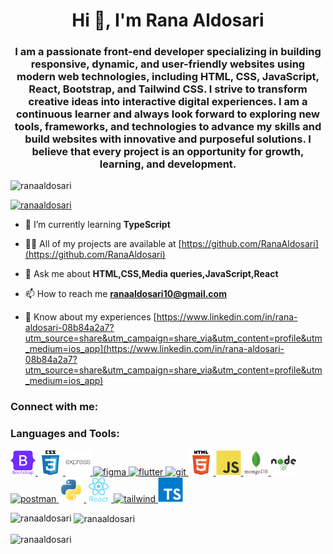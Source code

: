 <h1 align="center">Hi 👋, I'm Rana Aldosari</h1>
<h3 align="center">I am a passionate front-end developer specializing in building responsive, dynamic, and user-friendly websites using modern web technologies, including HTML, CSS, JavaScript, React, Bootstrap, and Tailwind CSS. I strive to transform creative ideas into interactive digital experiences. I am a continuous learner and always look forward to exploring new tools, frameworks, and technologies to advance my skills and build websites with innovative and purposeful solutions. I believe that every project is an opportunity for growth, learning, and development.</h3>

<p align="left"> <img src="https://komarev.com/ghpvc/?username=ranaaldosari&label=Profile%20views&color=0e75b6&style=flat" alt="ranaaldosari" /> </p>

<p align="left"> <a href="https://github.com/ryo-ma/github-profile-trophy"><img src="https://github-profile-trophy.vercel.app/?username=ranaaldosari" alt="ranaaldosari" /></a> </p>

- 🌱 I’m currently learning **TypeScript**

- 👨‍💻 All of my projects are available at [https://github.com/RanaAldosari](https://github.com/RanaAldosari)

- 💬 Ask me about **HTML,CSS,Media queries,JavaScript,React**

- 📫 How to reach me **ranaaldosari10@gmail.com**

- 📄 Know about my experiences [https://www.linkedin.com/in/rana-aldosari-08b84a2a7?utm_source=share&utm_campaign=share_via&utm_content=profile&utm_medium=ios_app](https://www.linkedin.com/in/rana-aldosari-08b84a2a7?utm_source=share&utm_campaign=share_via&utm_content=profile&utm_medium=ios_app)

<h3 align="left">Connect with me:</h3>
<p align="left">
</p>

<h3 align="left">Languages and Tools:</h3>
<p align="left"> <a href="https://getbootstrap.com" target="_blank" rel="noreferrer"> <img src="https://raw.githubusercontent.com/devicons/devicon/master/icons/bootstrap/bootstrap-plain-wordmark.svg" alt="bootstrap" width="40" height="40"/> </a> <a href="https://www.w3schools.com/css/" target="_blank" rel="noreferrer"> <img src="https://raw.githubusercontent.com/devicons/devicon/master/icons/css3/css3-original-wordmark.svg" alt="css3" width="40" height="40"/> </a> <a href="https://expressjs.com" target="_blank" rel="noreferrer"> <img src="https://raw.githubusercontent.com/devicons/devicon/master/icons/express/express-original-wordmark.svg" alt="express" width="40" height="40"/> </a> <a href="https://www.figma.com/" target="_blank" rel="noreferrer"> <img src="https://www.vectorlogo.zone/logos/figma/figma-icon.svg" alt="figma" width="40" height="40"/> </a> <a href="https://flutter.dev" target="_blank" rel="noreferrer"> <img src="https://www.vectorlogo.zone/logos/flutterio/flutterio-icon.svg" alt="flutter" width="40" height="40"/> </a> <a href="https://git-scm.com/" target="_blank" rel="noreferrer"> <img src="https://www.vectorlogo.zone/logos/git-scm/git-scm-icon.svg" alt="git" width="40" height="40"/> </a> <a href="https://www.w3.org/html/" target="_blank" rel="noreferrer"> <img src="https://raw.githubusercontent.com/devicons/devicon/master/icons/html5/html5-original-wordmark.svg" alt="html5" width="40" height="40"/> </a> <a href="https://developer.mozilla.org/en-US/docs/Web/JavaScript" target="_blank" rel="noreferrer"> <img src="https://raw.githubusercontent.com/devicons/devicon/master/icons/javascript/javascript-original.svg" alt="javascript" width="40" height="40"/> </a> <a href="https://www.mongodb.com/" target="_blank" rel="noreferrer"> <img src="https://raw.githubusercontent.com/devicons/devicon/master/icons/mongodb/mongodb-original-wordmark.svg" alt="mongodb" width="40" height="40"/> </a> <a href="https://nodejs.org" target="_blank" rel="noreferrer"> <img src="https://raw.githubusercontent.com/devicons/devicon/master/icons/nodejs/nodejs-original-wordmark.svg" alt="nodejs" width="40" height="40"/> </a> <a href="https://postman.com" target="_blank" rel="noreferrer"> <img src="https://www.vectorlogo.zone/logos/getpostman/getpostman-icon.svg" alt="postman" width="40" height="40"/> </a> <a href="https://www.python.org" target="_blank" rel="noreferrer"> <img src="https://raw.githubusercontent.com/devicons/devicon/master/icons/python/python-original.svg" alt="python" width="40" height="40"/> </a> <a href="https://reactjs.org/" target="_blank" rel="noreferrer"> <img src="https://raw.githubusercontent.com/devicons/devicon/master/icons/react/react-original-wordmark.svg" alt="react" width="40" height="40"/> </a> <a href="https://tailwindcss.com/" target="_blank" rel="noreferrer"> <img src="https://www.vectorlogo.zone/logos/tailwindcss/tailwindcss-icon.svg" alt="tailwind" width="40" height="40"/> </a> <a href="https://www.typescriptlang.org/" target="_blank" rel="noreferrer"> <img src="https://raw.githubusercontent.com/devicons/devicon/master/icons/typescript/typescript-original.svg" alt="typescript" width="40" height="40"/> </a> </p>

<p><img align="left" src="https://github-readme-stats.vercel.app/api/top-langs?username=ranaaldosari&show_icons=true&locale=en&layout=compact" alt="ranaaldosari" /></p>

<p>&nbsp;<img align="center" src="https://github-readme-stats.vercel.app/api?username=ranaaldosari&show_icons=true&locale=en" alt="ranaaldosari" /></p>

<p><img align="center" src="https://github-readme-streak-stats.herokuapp.com/?user=ranaaldosari&" alt="ranaaldosari" /></p>
